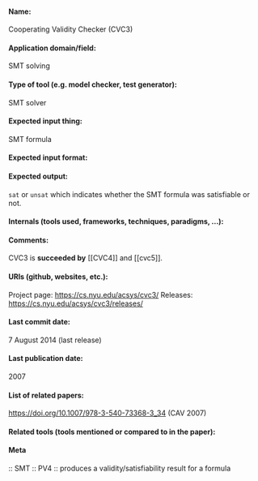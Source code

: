 #### Name:
Cooperating Validity Checker (CVC3)

#### Application domain/field:
SMT solving

#### Type of tool (e.g. model checker, test generator):
SMT solver

#### Expected input thing:
SMT formula

#### Expected input format:

#### Expected output:
`sat` or `unsat` which indicates whether the SMT formula was satisfiable or not.

#### Internals (tools used, frameworks, techniques, paradigms, ...):

#### Comments:
CVC3 is **succeeded by** [[CVC4]] and [[cvc5]].

#### URIs (github, websites, etc.):
Project page: https://cs.nyu.edu/acsys/cvc3/
Releases: https://cs.nyu.edu/acsys/cvc3/releases/

#### Last commit date:
7 August 2014 (last release)

#### Last publication date:
2007

#### List of related papers:
https://doi.org/10.1007/978-3-540-73368-3_34 (CAV 2007)

#### Related tools (tools mentioned or compared to in the paper):

#### Meta
:: SMT
:: PV4 :: produces a validity/satisfiability result for a formula